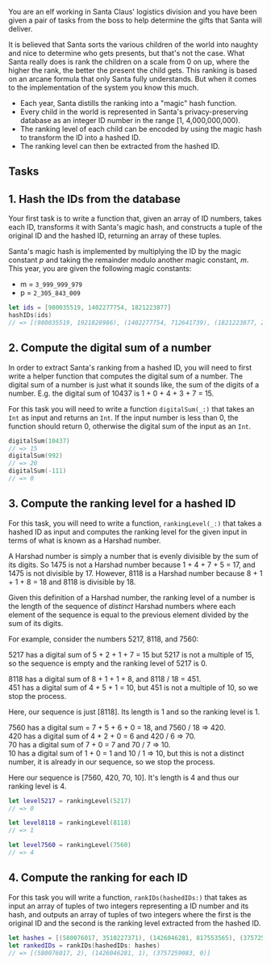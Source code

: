 You are an elf working in Santa Claus' logistics division and you have been given a pair of tasks from the boss to help determine the gifts that Santa will deliver.

It is believed that Santa sorts the various children of the world into naughty and nice to determine who gets presents, but that's not the case. What Santa really does is rank the children on a scale from 0 on up, where the higher the rank, the better the present the child gets. This ranking is based on an arcane formula that only Santa fully understands. But when it comes to the implementation of the system you know this much.

- Each year, Santa distills the ranking into a "magic" hash function.
- Every child in the world is represented in Santa's privacy-preserving database as an integer ID number in the range [1, 4,000,000,000).
- The ranking level of each child can be encoded by using the magic hash to transform the ID into a hashed ID.
- The ranking level can then be extracted from the hashed ID.

## Tasks

## 1. Hash the IDs from the database

Your first task is to write a function that, given an array of ID numbers, takes each ID, transforms it with Santa's magic hash, and constructs a tuple of the original ID and the hashed ID, returning an array of these tuples.

Santa's magic hash is implemented by multiplying the ID by the magic constant _p_ and taking the remainder modulo another magic constant, _m_. This year, you are given the following magic constants:

- m = `3_999_999_979`
- p = `2_305_843_009`

```swift
let ids = [980035519, 1402277754, 1821223877]
hashIDs(ids)
// => [(980035519, 1921828986), (1402277754, 712641739), (1821223877, 2651471804)]
```

## 2. Compute the digital sum of a number

In order to extract Santa's ranking from a hashed ID, you will need to first write a helper function that computes the digital sum of a number. The digital sum of a number is just what it sounds like, the sum of the digits of a number. E.g. the digital sum of 10437 is 1 + 0 + 4 + 3 + 7 = 15.

For this task you will need to write a function `digitalSum(_:)` that takes an `Int` as input and returns an `Int`. If the input number is less than 0, the function should return 0, otherwise the digital sum of the input as an `Int`.

```swift
digitalSum(10437)
// => 15
digitalSum(992)
// => 20
digitalSum(-111)
// => 0
```

## 3. Compute the ranking level for a hashed ID

For this task, you will need to write a function, `rankingLevel(_:)` that takes a hashed ID as input and computes the ranking level for the given input in terms of what is known as a Harshad number.

A Harshad number is simply a number that is evenly divisible by the sum of its digits. So 1475 is not a Harshad number because 1 + 4 + 7 + 5 = 17, and 1475 is not divisible by 17. However, 8118 is a Harshad number because 8 + 1 + 1 + 8 = 18 and 8118 is divisible by 18.

Given this definition of a Harshad number, the ranking level of a number is the length of the sequence of _distinct_ Harshad numbers where each element of the sequence is equal to the previous element divided by the sum of its digits.

For example, consider the numbers 5217, 8118, and 7560:

5217 has a digital sum of 5 + 2 + 1 + 7 = 15 but 5217 is not a multiple of 15, so the sequence is empty and the ranking level of 5217 is 0.

8118 has a digital sum of 8 + 1 + 1 + 8, and 8118 / 18 = 451.  
451 has a digital sum of 4 + 5 + 1 = 10, but 451 is not a multiple of 10, so we stop the process.

Here, our sequence is just [8118]. Its length is 1 and so the ranking level is 1.

7560 has a digital sum = 7 + 5 + 6 + 0 = 18, and 7560 / 18 => 420.  
420 has a digital sum of 4 + 2 + 0 = 6 and 420 / 6 => 70.  
70 has a digital sum of 7 + 0 = 7 and 70 / 7 => 10.  
10 has a digital sum of 1 + 0 = 1 and 10 / 1 => 10, but this is not a distinct number, it is already in our sequence, so we stop the process.

Here our sequence is [7560, 420, 70, 10]. It's length is 4 and thus our ranking level is 4.

```swift
let level5217 = rankingLevel(5217)
// => 0

let level8118 = rankingLevel(8118)
// => 1

let level7560 = rankingLevel(7560)
// => 4
```

## 4. Compute the ranking for each ID

For this task you will write a function, `rankIDs(hashedIDs:)` that takes as input an array of tuples of two integers representing a ID number and its hash, and outputs an array of tuples of two integers where the first is the original ID and the second is the ranking level extracted from the hashed ID.

```swift
let hashes = [(580076017, 3510227371), (1426046281, 817553565), (3757259083, 3021461315)]
let rankedIDs = rankIDs(hashedIDs: hashes)
// => [(580076017, 2), (1426046281, 1), (3757259083, 0)]
```
